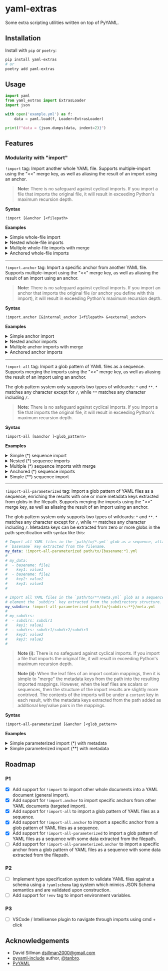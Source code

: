 # yaml-extras

Some extra scripting utilities written on top of PyYAML.

## Installation

Install with `pip` or `poetry`:
    
```bash
pip install yaml-extras
# or
poetry add yaml-extras
```

## Usage

```python
import yaml
from yaml_extras import ExtrasLoader
import json

with open('example.yml') as f:
    data = yaml.load(f, Loader=ExtrasLoader)

print(f"data = {json.dumps(data, indent=2)}")
```

## Features

### Modularity with "import"

`!import` tag: Import another whole YAML file. Supports multiple-import using the "<<" merge key, as well as aliasing the result of an import using an anchor.

> **Note:** There is no safeguard against cyclical imports. If you import a file that imports the original file, it will result in exceeding Python's maximum recursion depth.

**Syntax**

```
!import [&anchor ]<filepath>
```

**Examples**
<details><summary>Simple whole-file import</summary>

```yaml
# example.yml
my_children:
  child1: !import child1.yml
  child2: !import child2.yml
```

```yaml
# child1.yml
name: child1
age: 10
```

```yaml
# child2.yml
name: child2
age: 7
```

Result when loading in Python:

```python
data = {
  "my_children": {
    "child1": {
      "name": "child1",
      "age": 10
    },
    "child2": {
      "name": "child2",
      "age": 7
    }
  }
}
```
</details>

<details><summary>Nested whole-file imports</summary>

```yaml
# example.yml
my_children:
  child: !import child.yml
```

```yaml
# child.yml
name: child
age: 40
grandchild: !import grandchild.yml
```

```yaml
# grandchild.yml
name: grandchild
age: 10
```

Result when loading in Python:

```python
data = {
  "my_children": {
    "child": {
      "name": "child",
      "age": 40,
      "grandchild": {
        "name": "grandchild",
        "age": 10
      }
    }
  }
}
```
</details>

<details><summary>Multiple whole-file imports with merge</summary>

```yaml
# example.yml
all_animals:
  <<: 
    - !import animals/american.yml
    - !import animals/eurasian.yml
```
  
```yaml
# animals/american.yml
bear: wild
wolf: wild
fish: domestic
dog: domestic
```

```yaml
# animals/eurasian.yml
tiger: wild
lion: wild
cat: domestic
chicken: domestic
```

Result when loading in Python:

```python
data = {
  "all_animals": {
    "bear": "wild",
    "wolf": "wild",
    "fish": "domestic",
    "dog": "domestic",
    "tiger": "wild",
    "lion": "wild",
    "cat": "domestic",
    "chicken": "domestic"
  }
}
```
</details>

<details><summary>Anchored whole-file imports</summary>

```yaml
# example.yml
child: !import &child-anchor child.yml
again:
  child: *child-anchor
```

```yaml
# child.yml
name: child
age: 10
```

Result when loading in Python:

```python
data = {
  "child": {
    "name": "child",
    "age": 10
  },
  "again": {
    "child": {
      "name": "child",
      "age": 10
    }
  }
}
```
</details>

---

`!import.anchor` tag: Import a specific anchor from another YAML file. Supports multiple-import using the "<<" merge key, as well as aliasing the result of an import using an anchor.

> **Note:** There is no safeguard against cyclical imports. If you import an anchor that imports the original file (or anchor you define with this import), it will result in exceeding Python's maximum recursion depth.

**Syntax**

```
!import.anchor [&internal_anchor ]<filepath> &<external_anchor>
```

**Examples**

<details><summary>Simple anchor import</summary>

```yaml
# example.yml
my_children:
  child1: !import.anchor children.yml &child1
  child2: !import.anchor children.yml &child2
```

```yaml
# children.yml
child1: &child1
  name: child1
  age: 10
child2: &child2
  name: child2
  age: 7
```

Result when loading in Python:

```python
data = {
  "my_children": {
    "child1": {
      "name": "child1",
      "age": 10
    },
    "child2": {
      "name": "child2",
      "age": 7
    }
  }
}
```
</details>

<details><summary>Nested anchor imports</summary>

```yaml
# example.yml
my_children:
  child: !import.anchor child.yml &child
```

```yaml
# child.yml
name: child
age: 40
grandchild: !import.anchor grandchild.yml &grandchild
```

```yaml
# grandchild.yml
grandchild: &grandchild
  name: grandchild
  age: 10
```

Result when loading in Python:

```python
data = {
  "my_children": {
    "child": {
      "name": "child",
      "age": 40,
      "grandchild": {
        "name": "grandchild",
        "age": 10
      }
    }
  }
}
```
</details>

<details><summary>Multiple anchor imports with merge</summary>

```yaml
# example.yml
all_animals:
  <<: 
    - !import.anchor animals.yml &american
    - !import.anchor animals.yml &eurasian
```

```yaml
# animals.yml
american: &american
  bear: wild
  wolf: wild
  fish: domestic
  dog: domestic

eurasian: &eurasian
  tiger: wild
  lion: wild
  cat: domestic
  chicken: domestic
```

Result when loading in Python:

```python
data = {
  "all_animals": {
    "bear": "wild",
    "wolf": "wild",
    "fish": "domestic",
    "dog": "domestic",
    "tiger": "wild",
    "lion": "wild",
    "cat": "domestic",
    "chicken": "domestic"
  }
}
```
</details>

<details><summary>Anchored anchor imports</summary>

```yaml
# example.yml
child: !import.anchor &my-child child.yml &child-anchor
again:
  child: *my-child
```

```yaml
# child.yml
child: &child-anchor
  name: child
  age: 10
```

Result when loading in Python:

```python
data = {
  "child": {
    "name": "child",
    "age": 10
  },
  "again": {
    "child": {
      "name": "child",
      "age": 10
    }
  }
}
```
</details>

---

`!import-all` tag: Import a glob pattern of YAML files as a sequence. Supports merging the imports using the "<<" merge key, as well as aliasing the result of an import using an anchor.

The glob pattern system only supports two types of wildcards: `*` and `**`. `*` matches any character except for `/`, while `**` matches any character including `/`.

> **Note:** There is no safeguard against cyclical imports. If you import a file that imports the original file, it will result in exceeding Python's maximum recursion depth.

**Syntax**

```
!import-all [&anchor ]<glob_pattern>
```

**Examples**

<details><summary>Simple (*) sequence import</summary>

```yaml
# example.yml
all_children: !import-all children/*.yml
```

```yaml
# children/alice.yml
name: alice
age: 10
height: 1.2
```

```yaml
#children/bob.yml
name: bob
age: 7
height: 1.0
```

Result when loading in Python:

```python
data = {
  "all_children": [
    {
      "name": "alice",
      "age": 10,
      "height": 1.2
    },
    {
      "name": "bob",
      "age": 7,
      "height": 1.0
    }
  ]
}
```
</details>

<details><summary>Nested (*) sequence imports</summary>

```yaml
# example.yml
all_children: !import-all children/*.yml
```

```yaml
# children/bob.yml
name: bob
age: 28
```

```yaml
# children/alice.yml
name: alice
age: 40
children: !import-all children/alice/*.yml
```

```yaml
# children/alice/fred.yml
name: fred
age: 10
```

```yaml
# children/alice/jane.yml
name: jane
age: 7
```

Result when loading in Python:

```python
data = {
  "all_children": [
    {
      "name": "bob",
      "age": 28
    },
    {
      "name": "alice",
      "age": 40,
      "children": [
        {
          "name": "fred",
          "age": 10
        },
        {
          "name": "jane",
          "age": 7
        }
      ]
    }
  ]
}
```

</details>

<details><summary>Multiple (*) sequence imports with merge</summary>

```yaml
# example.yml
all_animals:
  <<: 
    - !import-all animals/american/*.yml
    - !import-all animals/eurasian/*.yml
```

```yaml
# animals/american/bear.yml
bear:
  type: wild
  size: large
```
  
```yaml
# animals/american/wolf.yml
wolf:
  type: wild
  size: medium
```

```yaml
# animals/eurasian/tiger.yml
tiger:
  type: wild
  size: large
```

```yaml
# animals/eurasian/lion.yml
lion:
  type: wild
  size: large
```

Result when loading in Python:

```python
data = {
  "all_animals": {
    "bear": {
      "type": "wild",
      "size": "large"
    },
    "wolf": {
      "type": "wild",
      "size": "medium"
    },
    "tiger": {
      "type": "wild",
      "size": "large"
    },
    "lion": {
      "type": "wild",
      "size": "large"
    }
  }
}
```
</details>

<details><summary>Anchored (*) sequence imports</summary>

```yaml
# example.yml
data: !import-all &my-children children/*.yml
again:
  data: *my-children
```

```yaml
# children/alice.yml
name: alice
age: 10
height: 1.2
```

```yaml
# children/bob.yml
name: bob
age: 7
height: 1.0
```

Result when loading in Python:

```python
data = {
  "data": [
    {
      "name": "alice",
      "age": 10,
      "height": 1.2
    },
    {
      "name": "bob",
      "age": 7,
      "height": 1.0
    }
  ],
  "again": {
    "data": [
      {
        "name": "alice",
        "age": 10,
        "height": 1.2
      },
      {
        "name": "bob",
        "age": 7,
        "height": 1.0
      }
    ]
  }
}
```
</details>

<details><summary>Simple (**) sequence import</summary>

```yaml
# example.yml
overarching: !import-all subfolders/**/*.yml
```

```yaml
# subfolders/child1.yml
name: child1
```

```yaml
# subfolders/child2.yml
name: child2
```

```yaml
# subfolders/subfolder1/grandchild1.yml
name: grandchild1
```

Result when loading in Python:

```python
data = {
  "overarching": [
    {
      "name": "child1"
    },
    {
      "name": "child2"
    },
    {
      "name": "grandchild1"
    }
  ]
}
```

</details>

---

`!import-all-parameterized` tag: Import a glob pattern of YAML files as a sequence, enriching the results with one or more metadata keys extracted from globs in the filepath. Supports merging the imports using the "<<" merge key, as well as aliasing the result of an import using an anchor.

The glob pattern system only supports two types of wildcards: `*` and `**`. `*` matches any character except for `/`, while `**` matches any character including `/`. Metadata keys can be extracted from zero or more globs in the path specification with syntax like this:

```yaml
# Import all YAML files in the `path/to/*.yml` glob as a sequence, attaching to each element the
# `basename` key extracted from the filename.
my_data: !import-all-parameterized path/to/{basename:*}.yml
#
# my_data:
#  - basename: file1
#    key1: value1
#  - basename: file2
#    key2: value2
#    key3: value3
# 

# Import all YAML files in the `path/to/**/meta.yml` glob as a sequence, attaching to each
# element the `subdirs` key extracted from the subdirectory structure.
my_subdirs: !import-all-parameterized path/to/{subdirs:**}/meta.yml
#
# my_subdirs:
#  - subdirs: subdir1
#    key1: value1
#  - subdirs: subdir1/subdir2/subdir3
#    key2: value2
#    key3: value3
#
```

> **Note (i):** There is no safeguard against cyclical imports. If you import a file that imports the original file, it will result in exceeding Python's maximum recursion depth.
>
> **Note (ii):** When the leaf files of an import contain mappings, then it is simple to "merge" the metadata keys from the path into the resulting imported mappings. However, when the leaf files are scalars or sequences, then the structure of the import results are slightly more contrived. The contents of the imports will be under a `content` key in each result, with the metadata keys extracted from the path added as additional key/value pairs in the mappings.

**Syntax**

```
!import-all-parameterized [&anchor ]<glob_pattern>
```

**Examples**

<details>
<summary>Simple parameterized import (*) with metadata</summary>

```yaml
# example.yml
grade_book: !import-all schools/{school_name:*}/grades/{student_name:*}.yml
```

```yaml
# schools/elementary/grades/David.yml
math: 95
science: 90
english: 80
```

```yaml
# schools/elementary/grades/Edward.yml
math: 100
science: 90
english: 100
```

```yaml
# schools/highschool/grades/Frank.yml
math: 85
science: 95
english: 90
```

Result when loading in Python:

```python
data = {
  "grade_book": [
    {
      "school_name": "elementary",
      "student_name": "David",
      "math": 95,
      "science": 90,
      "english": 80
    },
    {
      "school_name": "elementary",
      "student_name": "Edward",
      "math": 100,
      "science": 90,
      "english": 100
    },
    {
      "school_name": "highschool",
      "student_name": "Frank",
      "math": 85,
      "science": 95,
      "english": 90
    }
  ]
}
```

</details>
<details>
<summary>Simple parameterized import (**) with metadata</summary>

```yaml
# example.yml
translations: !import-all-parameterized words/{langspec:**}/words.yml
```

```yaml
# words/en/us/words.yml
- hello
- goodbye
- color
- thanks
```

```yaml
# words/en/uk/words.yml
- good morrow
- toodle-oo
- colour
- cheers
```

```yaml
# words/es/mx/words.yml
- hola
- adios
- color
- gracias
```

Result when loading in Python:

```python
data = {
  "translations": [
    {
      "langspec": "en/us",
      "content": ["hello", "goodbye", "color", "thanks"]
    },
    {
      "langspec": "en/uk",
      "content": ["good morrow", "toodle-oo", "colour", "cheers"]
    },
    {
      "langspec": "es/mx",
      "content": ["hola", "adios", "color", "gracias"]
    }
  ]
}
```

</details>

## Roadmap

### P1
- [x] Add support for `!import` to import other whole documents into a YAML document (general import).
- [x] Add support for `!import.anchor` to import specific anchors from other YAML documents (targeted import).
- [x] Add support for `!import-all` to import a glob pattern of YAML files as a sequence.
- [x] Add support for `!import-all.anchor` to import a specific anchor from a glob pattern of YAML files as a sequence.
- [x] Add support for `!import-all-parameterized` to import a glob pattern of YAML files as a sequence with some data extracted from the filepath.
- [ ] Add support for `!import-all-parameterized.anchor` to import a specific anchor from a glob pattern of YAML files as a sequence with some data extracted from the filepath.

### P2
- [ ] Implement type specification system to validate YAML files against a schema using a `!yamlschema` tag system which mimics JSON Schema semantics and are validated upon construction.
- [ ] Add support for `!env` tag to import environment variables.

### P3
- [ ] VSCode / Intellisense plugin to navigate through imports using cmd + click

## Acknowledgements

- David Sillman <dsillman2000@gmail.com>
- [pyyaml-include](https://github.com/tanbro/pyyaml-include) author, [@tanbro](https://github.com/tanbro).
- [PyYAML](https://github.com/yaml/pyyaml)